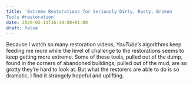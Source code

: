 ```yaml
---
title: 'Extreme Restorations for Seriously Dirty, Rusty, Broken
Tools #restoration'
date: 2020-02-11T16:49:00+01:00
draft: false
---
```


Because I watch so many restoration videos, _YouTube’s_ algorithms keep feeding me more while the level of challenge to the restorations seems to keep getting more extreme. Some of these tools, pulled out of the dump, found in the corners of abandoned buildings, pulled out of the mud, are so grotty they’re hard to look at. But what the restorers are able to do is so dramatic, I find it strangely hopeful and uplifting.